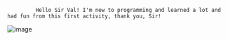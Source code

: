              Hello Sir Val! I'm new to programming and learned a lot and had fun from this first activity, thank you, Sir! 
![image](https://github.com/user-attachments/assets/6e79e9c7-1b8e-4170-83b3-d9eabf9065ce)

